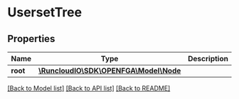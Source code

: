 # UsersetTree

## Properties
Name | Type | Description | Notes
------------ | ------------- | ------------- | -------------
**root** | [**\RuncloudIO\SDK\OPENFGA\Model\Node**](Node.md) |  | [optional] 

[[Back to Model list]](../../README.md#documentation-for-models) [[Back to API list]](../../README.md#documentation-for-api-endpoints) [[Back to README]](../../README.md)

